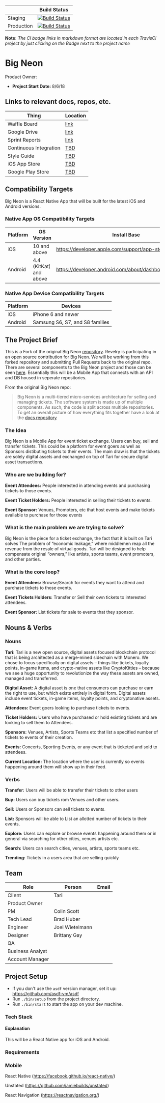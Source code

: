 |  | Build Status |
| ------ | ---- |
| Staging | [![Build Status](https://travis-ci.com/revelrylabs/uniti.svg?token=JiDUwgto8S7TTehG43yL&branch=develop)](https://travis-ci.com/revelrylabs/uniti) |
| Production | [![Build Status](https://travis-ci.com/revelrylabs/uniti.svg?token=JiDUwgto8S7TTehG43yL&branch=develop)](https://travis-ci.com/revelrylabs/uniti) |

**Note:** _The CI badge links in markdown format are located in each TravisCI project by just clicking on the Badge next to the project name_

# Big Neon
Product Owner:
* **Project Start Date:** 8/6/18

## Links to relevant docs, repos, etc.
Thing | Location
--- | ---
Waffle Board | [link](https://waffle.io/revelrylabs/bn-mobile-react)
Google Drive | [link](https://drive.google.com/drive/u/0/folders/15teu8YZtjJ06aLGGt8b1UBmEDS_O_-k0)
Sprint Reports | [link](https://drive.google.com/drive/u/0/folders/1z5Qp0Z95lNAK0agxKyAIb_uqpvI-JTtW)
Continuous Integration | [TBD]()
Style Guide | [TBD]()
iOS App Store | [TBD]()
Google Play Store | [TBD]()

## Compatibility Targets
Big Neon is a React Native App that will be built for the latest iOS and Android versions. 

### Native App OS Compatibility Targets

Platform | OS Version | Install Base
--- | --- | ---
iOS | 10 and above | https://developer.apple.com/support/app-store/
Android | 4.4 (KitKat) and above | https://developer.android.com/about/dashboards/index.html

### Native App Device Compatibility Targets

Platform | Devices
--- | ---
iOS | iPhone 6 and newer
Android | Samsung S6, S7, and S8 families

## The Project Brief
This is a Fork of the original Big Neon [repository](https://github.com/big-neon/bn-mobile-react). Revelry is participating in an open source contribution for Big Neon. 
We will be working from this forked repository and submitting Pull Requests back to the original repo. There are several components to the Big Neon project and those can be seen [here](https://github.com/big-neon). Essentially this will be a Mobile App that connects with an API and DB housed in seperate repositories. 

From the original Big Neon repo:

>Big Neon is a multi-tiered micro-services architecture for selling and managing tickets. The software system is made up 
>of multiple components. As such, the code is split across multiple repositories. To get an overall picture of how 
>everything fits together have a look at the [docs repository]( https://github.com/big-neon/docs.git)

### The Idea
Big Neon is a Mobile App for event ticket exchange. Users can buy, sell and transfer tickets. This could be a platform for event goers as well as Sponsors distibuting tickets to their events. The main draw is that the tickets are solely digital assets and exchanged on top of Tari for secure digital asset transactions. 

### Who are we building for?
**Event Attendees:** People interested in attending events and purchasing tickets to those events. 

**Event Ticket Holders:** People interested in selling their tickets to events. 

**Event Sponsor:** Venues, Promoters, etc that host events and make tickets available to purchase for those events

### What is the main problem we are trying to solve?
Big Neon is the piece for a ticket exchange, the fact that it is built on Tari solves The problem of “economic leakage,” where middlemen reap all the revenue from the resale of virtual goods. Tari will be designed to help compensate original “owners,” like artists, sports teams, event promoters, and other parties. 

### What is the core loop?
**Event Attendees:** Browse/Search for events they want to attend and purchase tickets to those events. 

**Event Tickets Holders:** Transfer or Sell their own tickets to interested attendees. 

**Event Sponsor:** List tickets for sale to events that they sponsor. 

## Nouns & Verbs

### Nouns
**Tari:** Tari is a new open source, digital assets focused blockchain protocol that is being architected as a merge-mined sidechain with Monero. We chose to focus specifically on digital assets – things like tickets, loyalty points, in-game items, and crypto-native assets like CryptoKitties – because we see a huge opportunity to revolutionize the way these assets are owned, managed and transferred.

**Digital Asset:** A digital asset is one that consumers can purchase or earn the right to use, but which exists entirely in digital form. Digital assets include event tickets, in-game items, loyalty points, and cryptonative assets.

**Attendees:** Event goers looking to purchase tickets to events.

**Ticket Holders:** Users who have purchased or hold existing tickets and are looking to sell them to Attendees.

**Sponsors:** Venues, Artists, Sports Teams etc that list a specified number of tickets to events of their creation. 

**Events:** Concerts, Sporting Events, or any event that is ticketed and sold to attendees. 

**Current Location:** The location where the user is currently so events happening around them will show up in their feed.

### Verbs
**Transfer:** Users will be able to transfer their tickets to other users

**Buy:** Users can buy tickets rom Venues and other users.

**Sell:** Users or Sponsors can sell tickets to events.

**List:** Sponsors will be able to List an allotted number of tickets to their events.

**Explore:** Users can explore or browse events happening around them or in general via searching for other cities, venues artists etc.

**Search:** Users can search cities, venues, artists, sports teams etc.

**Trending:** Tickets in a users area that are selling quickly

## Team

Role | Person | Email
---- | --- | ---
Client | Tari |
Product Owner | |
PM | Colin Scott |
Tech Lead | Brad Huber |
Engineer | Joel Wietelmann |
Designer | Brittany Gay |
QA | |
Business Analyst | |
Account Manager | |

## Project Setup

* If you don't use the `asdf` version manager, set it up: https://github.com/asdf-vm/asdf
* Run `./bin/setup` from the project directory.
* Run `./bin/start` to start the app on your dev machine.

### Tech Stack
#### Explanation
This will be a React Native app for iOS and Android. 

### Requirements

### Mobile
React Native (https://facebook.github.io/react-native/)

Unstated (https://github.com/jamiebuilds/unstated)

React Navigation (https://reactnavigation.org/)
